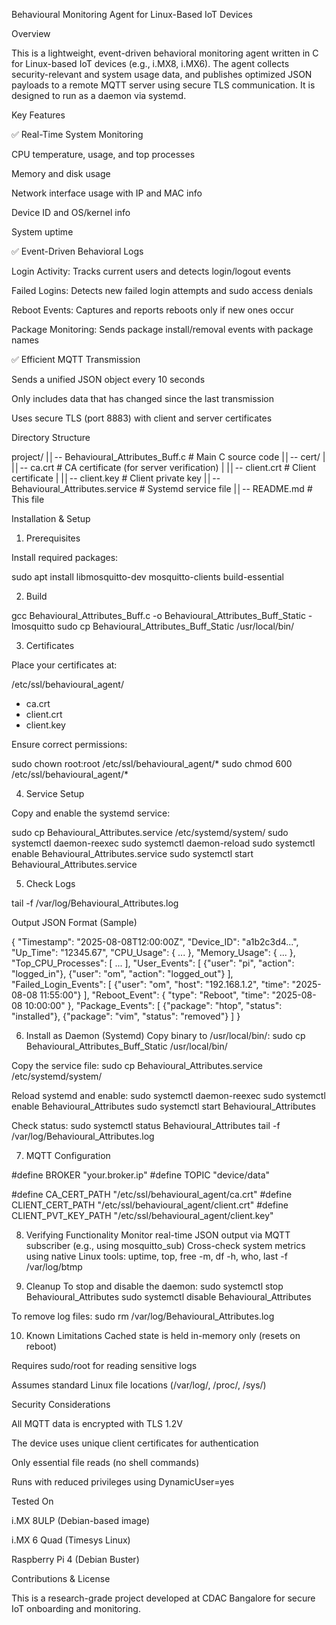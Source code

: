 Behavioural Monitoring Agent for Linux-Based IoT Devices

Overview

This is a lightweight, event-driven behavioral monitoring agent written in C for Linux-based IoT devices (e.g., i.MX8, i.MX6). The agent collects security-relevant and system usage data, and publishes optimized JSON payloads to a remote MQTT server using secure TLS communication. It is designed to run as a daemon via systemd.

Key Features

✅ Real-Time System Monitoring

CPU temperature, usage, and top processes

Memory and disk usage

Network interface usage with IP and MAC info

Device ID and OS/kernel info

System uptime

✅ Event-Driven Behavioral Logs

Login Activity: Tracks current users and detects login/logout events

Failed Logins: Detects new failed login attempts and sudo access denials

Reboot Events: Captures and reports reboots only if new ones occur

Package Monitoring: Sends package install/removal events with package names

✅ Efficient MQTT Transmission

Sends a unified JSON object every 10 seconds

Only includes data that has changed since the last transmission

Uses secure TLS (port 8883) with client and server certificates

Directory Structure

project/
|│-- Behavioural_Attributes_Buff.c        # Main C source code
|│-- cert/
|   |│-- ca.crt                           # CA certificate (for server verification)
|   |│-- client.crt                       # Client certificate
|   |│-- client.key                       # Client private key
|│-- Behavioural_Attributes.service      # Systemd service file
|│-- README.md                          # This file

Installation & Setup

1. Prerequisites

Install required packages:

sudo apt install libmosquitto-dev mosquitto-clients build-essential

2. Build

gcc Behavioural_Attributes_Buff.c -o Behavioural_Attributes_Buff_Static -lmosquitto
sudo cp Behavioural_Attributes_Buff_Static /usr/local/bin/

3. Certificates

Place your certificates at:

/etc/ssl/behavioural_agent/
  - ca.crt
  - client.crt
  - client.key

Ensure correct permissions:

sudo chown root:root /etc/ssl/behavioural_agent/*
sudo chmod 600 /etc/ssl/behavioural_agent/*

4. Service Setup

Copy and enable the systemd service:

sudo cp Behavioural_Attributes.service /etc/systemd/system/
sudo systemctl daemon-reexec
sudo systemctl daemon-reload
sudo systemctl enable Behavioural_Attributes.service
sudo systemctl start Behavioural_Attributes.service

5. Check Logs

tail -f /var/log/Behavioural_Attributes.log

Output JSON Format (Sample)

{
  "Timestamp": "2025-08-08T12:00:00Z",
  "Device_ID": "a1b2c3d4...",
  "Up_Time": "12345.67",
  "CPU_Usage": { ... },
  "Memory_Usage": { ... },
  "Top_CPU_Processes": [ ... ],
  "User_Events": [
    {"user": "pi", "action": "logged_in"},
    {"user": "om", "action": "logged_out"}
  ],
  "Failed_Login_Events": [
    {"user": "om", "host": "192.168.1.2", "time": "2025-08-08 11:55:00"}
  ],
  "Reboot_Event": {
    "type": "Reboot", "time": "2025-08-08 10:00:00"
  },
  "Package_Events": [
    {"package": "htop", "status": "installed"},
    {"package": "vim", "status": "removed"}
  ]
}

6. Install as Daemon (Systemd)
Copy binary to /usr/local/bin/:
sudo cp Behavioural_Attributes_Buff_Static /usr/local/bin/

Copy the service file:
sudo cp Behavioural_Attributes.service /etc/systemd/system/

Reload systemd and enable:
sudo systemctl daemon-reexec
sudo systemctl enable Behavioural_Attributes
sudo systemctl start Behavioural_Attributes

Check status:
sudo systemctl status Behavioural_Attributes
tail -f /var/log/Behavioural_Attributes.log

7. MQTT Configuration

#define BROKER "your.broker.ip"
#define TOPIC  "device/data"

#define CA_CERT_PATH      "/etc/ssl/behavioural_agent/ca.crt"
#define CLIENT_CERT_PATH  "/etc/ssl/behavioural_agent/client.crt"
#define CLIENT_PVT_KEY_PATH "/etc/ssl/behavioural_agent/client.key"

8. Verifying Functionality
Monitor real-time JSON output via MQTT subscriber (e.g., using mosquitto_sub)
Cross-check system metrics using native Linux tools:
uptime, top, free -m, df -h, who, last -f /var/log/btmp

9. Cleanup
To stop and disable the daemon:
sudo systemctl stop Behavioural_Attributes
sudo systemctl disable Behavioural_Attributes

To remove log files:
sudo rm /var/log/Behavioural_Attributes.log

10. Known Limitations
Cached state is held in-memory only (resets on reboot)

Requires sudo/root for reading sensitive logs

Assumes standard Linux file locations (/var/log/, /proc/, /sys/)

Security Considerations

All MQTT data is encrypted with TLS 1.2V

The device uses unique client certificates for authentication

Only essential file reads (no shell commands)

Runs with reduced privileges using DynamicUser=yes

Tested On

i.MX 8ULP (Debian-based image)

i.MX 6 Quad (Timesys Linux)

Raspberry Pi 4 (Debian Buster)

Contributions & License

This is a research-grade project developed at CDAC Bangalore for secure IoT onboarding and monitoring. 
